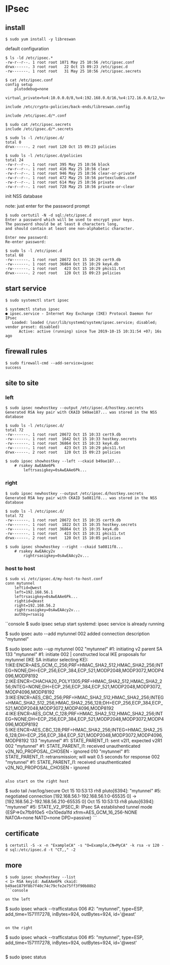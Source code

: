 # IPsec

## install
```console
$ sudo yum install -y libreswan
```

default configuration

```console
$ ls -ld /etc/ipsec.*
-rw-r--r--. 1 root root 1071 May 25 10:56 /etc/ipsec.conf
drwx------. 3 root root   22 Oct 15 09:23 /etc/ipsec.d
-rw-------. 1 root root   31 May 25 10:56 /etc/ipsec.secrets

$ cat /etc/ipsec.conf
config setup
    plutodebug=none
    virtual_private=%v4:10.0.0.0/8,%v4:192.168.0.0/16,%v4:172.16.0.0/12,%v4:25.0.0.0/8,%v4:100.64.0.0/10,%v6:fd00::/8,%v6:fe80::/10

include /etc/crypto-policies/back-ends/libreswan.config

include /etc/ipsec.d/*.conf

$ sudo cat /etc/ipsec.secrets
include /etc/ipsec.d/*.secrets

$ sudo ls -l /etc/ipsec.d/
total 0
drwx------. 2 root root 120 Oct 15 09:23 policies

$ sudo ls -l /etc/ipsec.d/policies
total 24
-rw-r--r--. 1 root root 395 May 25 10:56 block
-rw-r--r--. 1 root root 416 May 25 10:56 clear
-rw-r--r--. 1 root root 946 May 25 10:56 clear-or-private
-rw-r--r--. 1 root root 472 May 25 10:56 portexcludes.conf
-rw-r--r--. 1 root root 614 May 25 10:56 private
-rw-r--r--. 1 root root 728 May 25 10:56 private-or-clear
```

init NSS database

note: just enter for the password prompt

```console
$ sudo certutil -N -d sql:/etc/ipsec.d
Enter a password which will be used to encrypt your keys.
The password should be at least 8 characters long,
and should contain at least one non-alphabetic character.

Enter new password:
Re-enter password:

$ sudo ls -l /etc/ipsec.d
total 68
-rw-------. 1 root root 28672 Oct 15 10:29 cert9.db
-rw-------. 1 root root 36864 Oct 15 10:29 key4.db
-rw-------. 1 root root   423 Oct 15 10:29 pkcs11.txt
drwx------. 2 root root   120 Oct 15 09:23 policies
```

## start service

```console
$ sudo systemctl start ipsec

$ systemctl status ipsec
● ipsec.service - Internet Key Exchange (IKE) Protocol Daemon for IPsec
   Loaded: loaded (/usr/lib/systemd/system/ipsec.service; disabled; vendor preset: disabled)
      Active: active (running) since Tue 2019-10-15 10:31:54 +07; 16s ago
```

## firewall rules

```console
$ sudo firewall-cmd --add-service=ipsec
success
```

## site to site

### left

```console
$ sudo ipsec newhostkey --output /etc/ipsec.d/hostkey.secrets
Generated RSA key pair with CKAID b49ae187... was stored in the NSS database

$ sudo ls -l /etc/ipsec.d/
total 72
-rw-------. 1 root root 28672 Oct 15 10:33 cert9.db
-rw-------. 1 root root  1642 Oct 15 10:33 hostkey.secrets
-rw-------. 1 root root 36864 Oct 15 10:33 key4.db
-rw-------. 1 root root   423 Oct 15 10:29 pkcs11.txt
drwx------. 2 root root   120 Oct 15 09:23 policies

$ sudo ipsec showhostkey --left --ckaid b49ae187...
    # rsakey AwEAAe6Pk
        leftrsasigkey=0sAwEAAe6Pk...
```

### right

```console
$ sudo ipsec newhostkey --output /etc/ipsec.d/hostkey.secrets
Generated RSA key pair with CKAID 5a0811f8... was stored in the NSS database

$ sudo ls -l /etc/ipsec.d/
total 72
-rw-------. 1 root root 28672 Oct 15 10:35 cert9.db
-rw-------. 1 root root  1822 Oct 15 10:35 hostkey.secrets
-rw-------. 1 root root 36864 Oct 15 10:35 key4.db
-rw-------. 1 root root   423 Oct 15 10:31 pkcs11.txt
drwx------. 2 root root   120 Oct 15 10:05 policies

$ sudo ipsec showhostkey --right --ckaid 5a0811f8...
    # rsakey AwEAAcy2v
        rightrsasigkey=0sAwEAAcy2v...
```

### host to host

```console
$ sudo vi /etc/ipsec.d/my-host-to-host.conf
conn mytunnel
    leftid=@west
    left=192.168.56.1
    leftrsasigkey=0sAwEAAe6Pk...
    rightid=@east
    right=192.168.56.2
    rightrsasigkey=0sAwEAAcy2v...
    authby=rsasig
```

``console
$ sudo ipsec setup start
systemd: ipsec service is already running

$ sudo ipsec auto --add mytunnel
002 added connection description "mytunnel"

$ sudo ipsec auto --up mytunnel
002 "mytunnel" #1: initiating v2 parent SA
133 "mytunnel" #1: initiate
002 | constructed local IKE proposals for mytunnel (IKE SA initiator selecting KE): 1:IKE:ENCR=AES_GCM_C_256;PRF=HMAC_SHA2_512,HMAC_SHA2_256;INTEG=NONE;DH=ECP_256,ECP_384,ECP_521,MODP2048,MODP3072,MODP4096,MODP8192 2:IKE:ENCR=CHACHA20_POLY1305;PRF=HMAC_SHA2_512,HMAC_SHA2_256;INTEG=NONE;DH=ECP_256,ECP_384,ECP_521,MODP2048,MODP3072,MODP4096,MODP8192 3:IKE:ENCR=AES_CBC_256;PRF=HMAC_SHA2_512,HMAC_SHA2_256;INTEG=HMAC_SHA2_512_256,HMAC_SHA2_256_128;DH=ECP_256,ECP_384,ECP_521,MODP2048,MODP3072,MODP4096,MODP8192 4:IKE:ENCR=AES_GCM_C_128;PRF=HMAC_SHA2_512,HMAC_SHA2_256;INTEG=NONE;DH=ECP_256,ECP_384,ECP_521,MODP2048,MODP3072,MODP4096,MODP8192 5:IKE:ENCR=AES_CBC_128;PRF=HMAC_SHA2_256;INTEG=HMAC_SHA2_256_128;DH=ECP_256,ECP_384,ECP_521,MODP2048,MODP3072,MODP4096,MODP8192
133 "mytunnel" #1: STATE_PARENT_I1: sent v2I1, expected v2R1
002 "mytunnel" #1: STATE_PARENT_I1: received unauthenticated v2N_NO_PROPOSAL_CHOSEN - ignored
010 "mytunnel" #1: STATE_PARENT_I1: retransmission; will wait 0.5 seconds for response
002 "mytunnel" #1: STATE_PARENT_I1: received unauthenticated v2N_NO_PROPOSAL_CHOSEN - ignored
```

also start on the right host

```
$ sudo tail /var/log/secure
Oct 15 10:53:13 rh8 pluto[6394]: "mytunnel" #5: negotiated connection [192.168.56.1-192.168.56.1:0-65535 0] -> [192.168.56.2-192.168.56.210-65535 0]
Oct 15 10:53:13 rh8 pluto[6394]: "mytunnel" #5: STATE_V2_IPSEC_R: IPsec SA established tunnel mode {ESP=>0x7fb910e5 <0x10eda1fd xfrm=AES_GCM_16_256-NONE NATOA=none NATD=none DPD=passive} ```

## certificate

```console
$ certutil -S -x -n "ExampleCA" -s "O=Example,CN=MyCA" -k rsa -v 120 -d sql:/etc/ipsec.d -t "CT,," -2
```

## more

```console
$ sudo ipsec showhostkey --list
< 1> RSA keyid: AwEAAe6Pk ckaid: b49ae1879f8b7f40c74c79cfe2e75ff3f90b88b2
```console

on the left
```
$ sudo ipsec whack --trafficstatus
006 #2: "mytunnel", type=ESP, add_time=1571117278, inBytes=924, outBytes=924, id='@east'
```

on the right
```
$ sudo ipsec whack --trafficstatus
006 #5: "mytunnel", type=ESP, add_time=1571117278, inBytes=924, outBytes=924, id='@west'
```

```
$ sudo ipsec status
```
